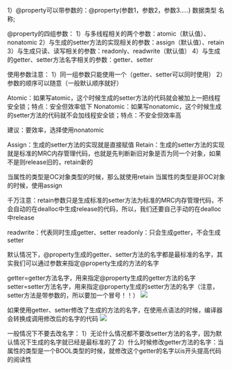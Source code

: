 1）@property可以带参数的：@property(参数1，参数2，参数3…..)  数据类型 名称;

@property的四组参数：
1）与多线程相关的两个参数：atomic（默认值）、nonatomic
2）与生成的setter方法的实现相关的参数：assign（默认值）、retain
3）与生成只读、读写相关的参数：readonly、readwrite（默认值）
4）与生成的getter、setter方法名字相关的参数：getter、setter

使用参数注意：
1）同一组参数只能使用一个（getter、setter可以同时使用）
2）参数的顺序可以随意（一般默认顺序就好）


Atomic：如果写atomic，这个时候生成的setter方法的代码就会被加上一把线程安全锁；特点：安全但效率低下
Nonatomic：如果写nonatomic，这个时候生成的setter方法的代码就不会加线程安全锁；特点：不安全但效率高

建议：要效率，选择使用nonatomic



Assign：生成的setter方法的实现就是直接赋值
Retain：生成的setter方法的实现就是标准的MRC内存管理代码，也就是先判断新旧对象是否为同一个对象，如果不是则release旧的，retain新的

当属性的类型是OC对象类型的时候，那么就使用retain
当属性的类型是非OC对象的时候，使用assign

千万注意：retain参数只是生成标准的setter方法为标准的MRC内存管理代码，不会自动的在dealloc中生成release的代码，所以，我们还要自己手动的在dealloc中release




readwrite：代表同时生成getter、setter
readonly：只会生成getter，不会生成setter




默认情况下，@property生成的getter、setter方法的名字都是最标准的名字，其实我们可以通过参数来指定@property生成的方法的名字

getter=getter方法名字，用来指定@property生成的getter方法的名字
setter=setter方法名字，用来指定@property生成的setter方法的名字（注意，setter方法是带参数的，所以要加一个冒号！！）
![](https://tva1.sinaimg.cn/large/0081Kckwly1gly45ayietj30b206ewf4.jpg)

如果使用getter、setter修改了生成的方法的名字，在使用点语法的时候，编译器会转换成调用修改后的名字的代码
![](https://tva1.sinaimg.cn/large/0081Kckwly1gly45n8047j302o014wel.jpg)

一般情况下不要去改名字：
1）无论什么情况都不要改setter方法的名字，因为默认情况下生成的名字就已经是最标准的了
2）什么时候修改getter方法的名字：当属性的类型是一个BOOL类型的时候，就修改这个getter的名字以is开头提高代码的阅读性